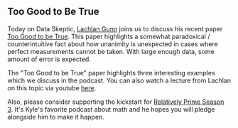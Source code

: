 ## Too Good to Be True

Today on Data Skeptic, 
<a href="https://www.eleceng.adelaide.edu.au/personal/dabbott/wiki/index.php/Lachlan_J._Gunn">Lachlan Gunn</a>
joins us to discuss his recent paper
<a href="http://arxiv.org/abs/1601.00900">Too Good to be True</a>.
This paper highlights a somewhat paradoxical / counterintuitive fact about how unanimity is unexpected in cases where
perfect measurements cannot be taken.  With large enough data, some amount of error is expected.

The "Too Good to be True" paper highlights three interesting examples which we discuss in the podcast.
You can also watch a lecture from Lachlan on this topic via youtube
<a href="https://www.youtube.com/watch?v=Uz6xUjJHTII">here</a>.

Also, please consider supporting the kickstart for 
<a href="https://www.kickstarter.com/projects/386612592/relatively-prime-season-3">Relatively Prime Season 3</a>.
It's Kyle's favorite podcast about math and he hopes you will pledge alongside him to make it happen.
